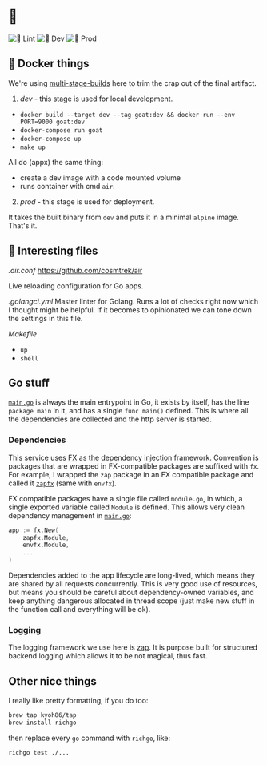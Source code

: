 # 🐐

![👀 Lint](https://github.com/banditml/goat/workflows/Goat%20Inspector/badge.svg)
![🛶 Dev](https://github.com/banditml/goat/workflows/%F0%9F%9B%B6%20Ship%20It/badge.svg?branch=dev)
![🛶 Prod](https://github.com/banditml/goat/workflows/%F0%9F%9B%B6%20Ship%20It/badge.svg?branch=prod)

## 🐳 Docker things

We're using [multi-stage-builds](https://docs.docker.com/develop/develop-images/multistage-build/) here to trim the crap out of the final artifact.

1. *dev* - this stage is used for local development.

* `docker build --target dev --tag goat:dev && docker run --env PORT=9000 goat:dev`
* `docker-compose run goat`
* `docker-compose up`
* `make up`

All do (appx) the same thing:
* create a dev image with a code mounted volume
* runs container with cmd `air`.

2. *prod* - this stage is used for deployment.

It takes the built binary from `dev` and puts it in a minimal `alpine` image.
That's it.

## 📁 Interesting files

*.air.conf*
https://github.com/cosmtrek/air

Live reloading configuration for Go apps.

*.golangci.yml*
Master linter for Golang.  Runs a lot of checks right now which I thought might
be helpful.  If it becomes to opinionated we can tone down the settings in this file.

*Makefile*
* `up`
* `shell`

## Go stuff

[`main.go`](./main.go) is always the main entrypoint in Go, it exists by
itself, has the line `package main` in it, and has a single `func main()`
defined.  This is where all the dependencies are collected and the http server
is started.

### Dependencies

This service uses [FX](https://github.com/uber-go/fx) as the dependency
injection framework.  Convention is packages that are wrapped in FX-compatible
packages are suffixed with `fx`.  For example, I wrapped the `zap` package in
an FX compatible package and called it [`zapfx`](./zapfx) (same with `envfx`).

FX compatible packages have a single file called `module.go`, in which, a
single exported variable called `Module` is defined.  This allows very clean
dependency management in [`main.go`](./main.go):

```go
app := fx.New(
    zapfx.Module,
    envfx.Module,
    ...
)
```

Dependencies added to the app lifecycle are long-lived, which means they are
shared by all requests concurrently.  This is very good use of resources, but
means you should be careful about dependency-owned variables, and keep anything
dangerous allocated in thread scope (just make new stuff in the function call
and everything will be ok).

### Logging

The logging framework we use here is [zap](https://github.com/uber-go/zap).  It
is purpose built for structured backend logging which allows it to be not
magical, thus fast.

## Other nice things

I really like pretty formatting, if you do too:

```bash
brew tap kyoh86/tap
brew install richgo
```

then replace every `go` command with `richgo`, like:

```bash
richgo test ./...
```
